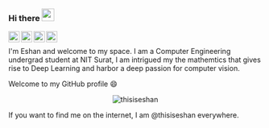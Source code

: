 
### Hi there <img src="https://media.giphy.com/media/hvRJCLFzcasrR4ia7z/giphy.gif" width="25px">
<!--
**thisiseshan/thisiseshan** is a ✨ _special_ ✨ repository because its `README.md` (this file) appears on your GitHub profile.
-->

<a href="https://twitter.com/thisiseshan">
  <img align="left" alt="Eshan Arora | Twitter" width="22px" src="https://raw.githubusercontent.com/peterthehan/peterthehan/master/assets/twitter.svg" />
</a>
<a href="https://www.linkedin.com/in/thisiseshan/">
  <img align="left" alt="Eshan's LinkedIN" width="22px" src="https://raw.githubusercontent.com/peterthehan/peterthehan/master/assets/linkedin.svg" />
</a>
<a href="https://open.spotify.com/user/q99shu0bc0yjpalfsj1jtfpil?si=eb7eda148dad45af">
  <img align="left" alt="Eshan's Spotify" width="22px" src="https://raw.githubusercontent.com/peterthehan/peterthehan/master/assets/spotify.svg" />
</a>
<a href="https://www.youtube.com/channel/UCTcRabd_bBYAdautJTbFqEg">
  <img align="left" alt="Eshan's Youtube" width="22px" src="https://raw.githubusercontent.com/peterthehan/peterthehan/master/assets/youtube.svg" />
</a>

<br />

I'm Eshan and welcome to my space. I am a Computer Engineering undergrad student at NIT Surat, 
I am intrigued my the mathemtics that gives rise to Deep Learning and harbor a deep passion for computer vision.
<br />

Welcome to my GitHub profile 😄
<p align="center"> <img src="https://github-readme-stats.vercel.app/api?username=thisiseshan&count_private=true" alt="thisiseshan" />

If you want to find me on the internet, I am @thisiseshan everywhere.
